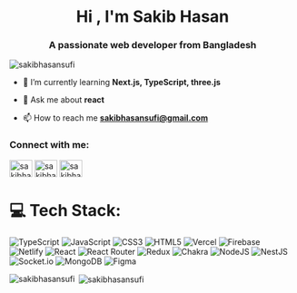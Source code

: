 <h1 align="center">Hi , I'm Sakib Hasan</h1>
<h3 align="center">A passionate web developer from Bangladesh</h3>

<p align="left"> <img src="https://komarev.com/ghpvc/?username=sakibhasansufi&label=Profile%20views&color=0e75b6&style=flat" alt="sakibhasansufi" /> </p>

- 🌱 I’m currently learning **Next.js, TypeScript, three.js**

- 💬 Ask me about **react**

- 📫 How to reach me **sakibhasansufi@gmail.com**

<h3 align="left">Connect with me:</h3>
<p align="left">
<a href="https://twitter.com/sakibhasansufi" target="blank"><img align="center" src="https://raw.githubusercontent.com/rahuldkjain/github-profile-readme-generator/master/src/images/icons/Social/twitter.svg" alt="sakibhasansufi" height="30" width="40" /></a>
<a href="https://linkedin.com/in/sakibhasansufi" target="blank"><img align="center" src="https://raw.githubusercontent.com/rahuldkjain/github-profile-readme-generator/master/src/images/icons/Social/linked-in-alt.svg" alt="sakibhasansufi" height="30" width="40" /></a>
<a href="https://fb.com/sakibhasansufi" target="blank"><img align="center" src="https://raw.githubusercontent.com/rahuldkjain/github-profile-readme-generator/master/src/images/icons/Social/facebook.svg" alt="sakibhasansufi" height="30" width="40" /></a>
</p>

# 💻 Tech Stack:
![TypeScript](https://img.shields.io/badge/typescript-%23007ACC.svg?style=for-the-badge&logo=typescript&logoColor=white) ![JavaScript](https://img.shields.io/badge/javascript-%23323330.svg?style=for-the-badge&logo=javascript&logoColor=%23F7DF1E) ![CSS3](https://img.shields.io/badge/css3-%231572B6.svg?style=for-the-badge&logo=css3&logoColor=white) ![HTML5](https://img.shields.io/badge/html5-%23E34F26.svg?style=for-the-badge&logo=html5&logoColor=white) ![Vercel](https://img.shields.io/badge/vercel-%23000000.svg?style=for-the-badge&logo=vercel&logoColor=white) ![Firebase](https://img.shields.io/badge/firebase-%23039BE5.svg?style=for-the-badge&logo=firebase) ![Netlify](https://img.shields.io/badge/netlify-%23000000.svg?style=for-the-badge&logo=netlify&logoColor=#00C7B7) ![React](https://img.shields.io/badge/react-%2320232a.svg?style=for-the-badge&logo=react&logoColor=%2361DAFB) ![React Router](https://img.shields.io/badge/React_Router-CA4245?style=for-the-badge&logo=react-router&logoColor=white) ![Redux](https://img.shields.io/badge/redux-%23593d88.svg?style=for-the-badge&logo=redux&logoColor=white) ![Chakra](https://img.shields.io/badge/chakra-%234ED1C5.svg?style=for-the-badge&logo=chakraui&logoColor=white) ![NodeJS](https://img.shields.io/badge/node.js-6DA55F?style=for-the-badge&logo=node.js&logoColor=white) ![NestJS](https://img.shields.io/badge/nestjs-%23E0234E.svg?style=for-the-badge&logo=nestjs&logoColor=white) ![Socket.io](https://img.shields.io/badge/Socket.io-black?style=for-the-badge&logo=socket.io&badgeColor=010101) ![MongoDB](https://img.shields.io/badge/MongoDB-%234ea94b.svg?style=for-the-badge&logo=mongodb&logoColor=white) 	![Figma](https://img.shields.io/badge/figma-%23F24E1E.svg?style=for-the-badge&logo=figma&logoColor=white)


<p><img align="left" src="https://github-readme-stats.vercel.app/api/top-langs?username=sakibhasansufi&show_icons=true&locale=en&layout=compact" alt="sakibhasansufi" /></p>

<p>&nbsp;<img align="center" src="https://github-readme-stats.vercel.app/api?username=sakibhasansufi&show_icons=true&locale=en" alt="sakibhasansufi" /></p>
